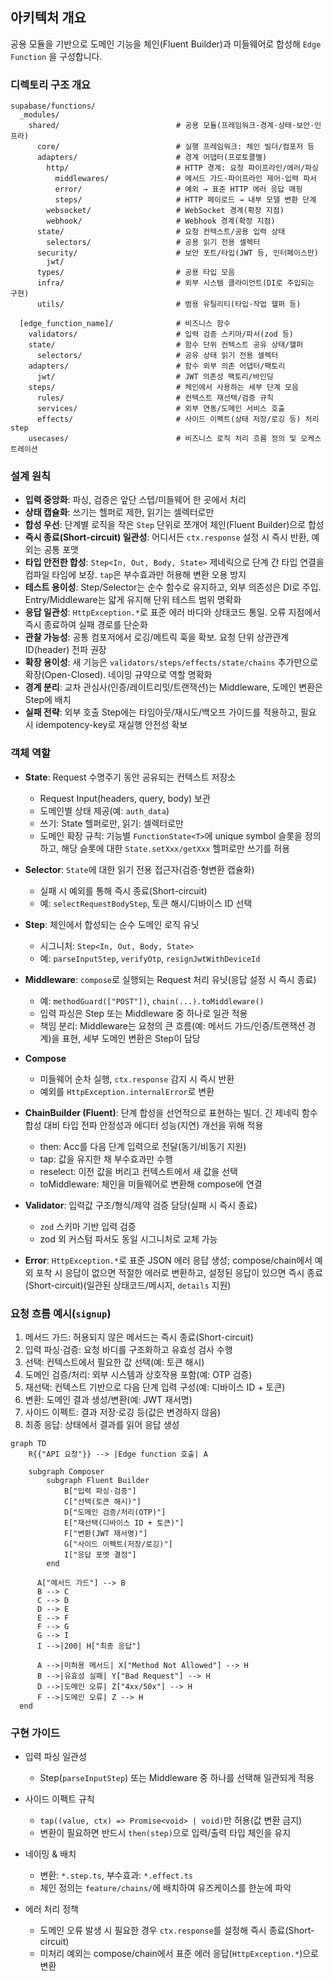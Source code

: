 ## 아키텍처 개요

공용 모듈을 기반으로 도메인 기능을 체인(Fluent Builder)과 미들웨어로 합성해 `Edge Function` 을 구성합니다.

### 디렉토리 구조 개요

```text
supabase/functions/
  _modules/
    shared/                          # 공용 모듈(프레임워크·경계·상태·보안·인프라)
      core/                          # 실행 프레임워크: 체인 빌더/컴포저 등
      adapters/                      # 경계 어댑터(프로토콜별)
        http/                        # HTTP 경계: 요청 파이프라인/에러/파싱
          middlewares/               # 메서드 가드·파이프라인 제어·입력 파서
          error/                     # 예외 → 표준 HTTP 에러 응답 매핑
          steps/                     # HTTP 페이로드 → 내부 모델 변환 단계
        websocket/                   # WebSocket 경계(확장 지점)
        webhook/                     # Webhook 경계(확장 지점)
      state/                         # 요청 컨텍스트/공용 입력 상태
        selectors/                   # 공용 읽기 전용 셀렉터
      security/                      # 보안 포트/타입(JWT 등, 인터페이스만)
        jwt/
      types/                         # 공용 타입 모음
      infra/                         # 외부 시스템 클라이언트(DI로 주입되는 구현)
      utils/                         # 범용 유틸리티(타입·작업 헬퍼 등)

  [edge_function_name]/              # 비즈니스 함수
    validators/                      # 입력 검증 스키마/파서(zod 등)
    state/                           # 함수 단위 컨텍스트 공유 상태/헬퍼
      selectors/                     # 공유 상태 읽기 전용 셀렉터
    adapters/                        # 함수 외부 의존 어댑터/팩토리
      jwt/                           # JWT 의존성 팩토리/바인딩
    steps/                           # 체인에서 사용하는 세부 단계 모음
      rules/                         # 컨텍스트 재선택/검증 규칙
      services/                      # 외부 연동/도메인 서비스 호출
      effects/                       # 사이드 이펙트(상태 저장/로깅 등) 처리 step
    usecases/                        # 비즈니스 로직 처리 흐름 정의 및 오케스트레이션
```

### 설계 원칙

- **입력 중앙화**: 파싱, 검증은 앞단 스텝/미들웨어 한 곳에서 처리
- **상태 캡슐화**: 쓰기는 헬퍼로 제한, 읽기는 셀렉터로만
- **합성 우선**: 단계별 로직을 작은 `Step` 단위로 쪼개어 체인(Fluent Builder)으로 합성
- **즉시 종료(Short-circuit) 일관성**: 어디서든 `ctx.response` 설정 시 즉시 반환, 예외는 공통 포맷
- **타입 안전한 합성**: `Step<In, Out, Body, State>` 제네릭으로 단계 간 타입 연결을 컴파일 타임에 보장. `tap`은 부수효과만 허용해 변환 오용 방지
- **테스트 용이성**: Step/Selector는 순수 함수로 유지하고, 외부 의존성은 DI로 주입. Entry/Middleware는 얇게 유지해 단위 테스트 범위 명확화
- **응답 일관성**: `HttpException.*`로 표준 에러 바디와 상태코드 통일. 오류 지점에서 즉시 종료하여 실패 경로를 단순화
- **관찰 가능성**: 공통 컴포저에서 로깅/메트릭 훅을 확보. 요청 단위 상관관계 ID(header) 전파 권장
- **확장 용이성**: 새 기능은 `validators/steps/effects/state/chains` 추가만으로 확장(Open-Closed). 네이밍 규약으로 역할 명확화
- **경계 분리**: 교차 관심사(인증/레이트리밋/트랜잭션)는 Middleware, 도메인 변환은 Step에 배치
- **실패 전략**: 외부 호출 Step에는 타임아웃/재시도/백오프 가이드를 적용하고, 필요 시 idempotency-key로 재실행 안전성 확보

### 객체 역할

- **State**: Request 수명주기 동안 공유되는 컨텍스트 저장소

  - Request Input(headers, query, body) 보관
  - 도메인별 상태 제공(예: `auth_data`)
  - 쓰기: State 헬퍼로만, 읽기: 셀렉터로만
  - 도메인 확장 규칙: 기능별 `FunctionState<T>`에 unique symbol 슬롯을 정의하고, 해당 슬롯에 대한 `State.setXxx/getXxx` 헬퍼로만 쓰기를 허용

- **Selector**: `State`에 대한 읽기 전용 접근자(검증·형변환 캡슐화)

  - 실패 시 예외를 통해 즉시 종료(Short-circuit)
  - 예: `selectRequestBodyStep`, 토큰 해시/디바이스 ID 선택

- **Step**: 체인에서 합성되는 순수 도메인 로직 유닛

  - 시그니처: `Step<In, Out, Body, State>`
  - 예: `parseInputStep`, `verifyOtp`, `resignJwtWithDeviceId`

- **Middleware**: `compose`로 실행되는 Request 처리 유닛(응답 설정 시 즉시 종료)

  - 예: `methodGuard(["POST"])`, `chain(...).toMiddleware()`
  - 입력 파싱은 Step 또는 Middleware 중 하나로 일관 적용
  - 책임 분리: Middleware는 요청의 큰 흐름(예: 메서드 가드/인증/트랜잭션 경계)을 표현, 세부 도메인 변환은 Step이 담당

- **Compose**

  - 미들웨어 순차 실행, `ctx.response` 감지 시 즉시 반환
  - 예외를 `HttpException.internalError`로 변환

- **ChainBuilder (Fluent)**: 단계 합성을 선언적으로 표현하는 빌더. 긴 제네릭 함수 합성 대비 타입 전파 안정성과 에디터 성능(지연) 개선을 위해 적용

  - then: Acc를 다음 단계 입력으로 전달(동기/비동기 지원)
  - tap: 값을 유지한 채 부수효과만 수행
  - reselect: 이전 값을 버리고 컨텍스트에서 새 값을 선택
  - toMiddleware: 체인을 미들웨어로 변환해 compose에 연결

- **Validator**: 입력값 구조/형식/제약 검증 담당(실패 시 즉시 종료)

  - `zod` 스키마 기반 입력 검증
  - zod 외 커스텀 파서도 동일 시그니처로 교체 가능

- **Error**: `HttpException.*`로 표준 JSON 에러 응답 생성; compose/chain에서 예외 포착 시 응답이 없으면 적절한 에러로 변환하고, 설정된 응답이 있으면 즉시 종료(Short-circuit)(일관된 상태코드/메시지, `details` 지원)

### 요청 흐름 예시(`signup`)

1. 메서드 가드: 허용되지 않은 메서드는 즉시 종료(Short-circuit)
2. 입력 파싱·검증: 요청 바디를 구조화하고 유효성 검사 수행
3. 선택: 컨텍스트에서 필요한 값 선택(예: 토큰 해시)
4. 도메인 검증/처리: 외부 시스템과 상호작용 포함(예: OTP 검증)
5. 재선택: 컨텍스트 기반으로 다음 단계 입력 구성(예: 디바이스 ID + 토큰)
6. 변환: 도메인 결과 생성/변환(예: JWT 재서명)
7. 사이드 이펙트: 결과 저장·로깅 등(값은 변경하지 않음)
8. 최종 응답: 상태에서 결과를 읽어 응답 생성

```mermaid
graph TD
	R{{"API 요청"}} --> |Edge function 호출| A

	subgraph Composer
		subgraph Fluent Builder
			B["입력 파싱·검증"]
			C["선택(토큰 해시)"]
			D["도메인 검증/처리(OTP)"]
			E["재선택(디바이스 ID + 토큰)"]
			F["변환(JWT 재서명)"]
			G["사이드 이펙트(저장/로깅)"]
			I["응답 포멧 결정"]
		end

	  A["메서드 가드"] --> B
	  B --> C
	  C --> D
	  D --> E
	  E --> F
	  F --> G
	  G --> I
	  I -->|200| H["최종 응답"]

	  A -->|미허용 메서드| X["Method Not Allowed"] --> H
	  B -->|유효성 실패| Y["Bad Request"] --> H
	  D -->|도메인 오류| Z["4xx/50x"] --> H
	  F -->|도메인 오류| Z --> H
  end
```

### 구현 가이드

- 입력 파싱 일관성

  - Step(`parseInputStep`) 또는 Middleware 중 하나를 선택해 일관되게 적용

- 사이드 이펙트 규칙

  - `tap((value, ctx) => Promise<void> | void)`만 허용(값 변환 금지)
  - 변환이 필요하면 반드시 `then(step)`으로 입력/출력 타입 체인을 유지

- 네이밍 & 배치

  - 변환: `*.step.ts`, 부수효과: `*.effect.ts`
  - 체인 정의는 `feature/chains/`에 배치하여 유즈케이스를 한눈에 파악

- 에러 처리 정책
  - 도메인 오류 발생 시 필요한 경우 `ctx.response`를 설정해 즉시 종료(Short-circuit)
  - 미처리 예외는 compose/chain에서 표준 에러 응답(`HttpException.*`)으로 변환
